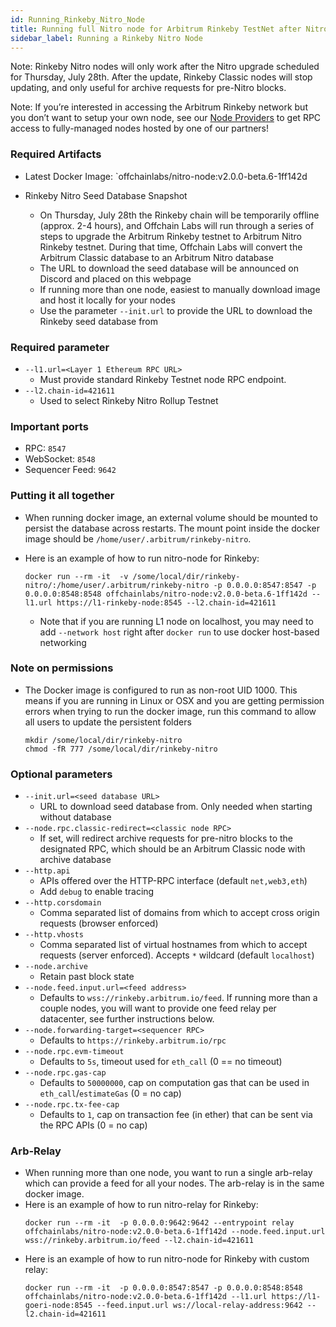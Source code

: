 ```yaml
---
id: Running_Rinkeby_Nitro_Node
title: Running full Nitro node for Arbitrum Rinkeby TestNet after Nitro upgrade
sidebar_label: Running a Rinkeby Nitro Node
---
```


Note: Rinkeby Nitro nodes will only work after the Nitro upgrade scheduled for Thursday, July 28th. After the update, Rinkeby Classic nodes will stop updating, and only useful for archive requests for pre-Nitro blocks.

Note: If you’re interested in accessing the Arbitrum Rinkeby network but you don’t want to setup your own node, see our [Node Providers](https://developer.offchainlabs.com/docs/node_providers) to get RPC access to fully-managed nodes hosted by one of our partners!

### Required Artifacts

- Latest Docker Image: `offchainlabs/nitro-node:v2.0.0-beta.6-1ff142d

- Rinkeby Nitro Seed Database Snapshot
  - On Thursday, July 28th the Rinkeby chain will be temporarily offline (approx. 2-4 hours), and Offchain Labs will run through a series of steps to upgrade the Arbitrum Rinkeby testnet to Arbitrum Nitro Rinkeby testnet. During that time, Offchain Labs will convert the Arbitrum Classic database to an Arbitrum Nitro database
  - The URL to download the seed database will be announced on Discord and placed on this webpage
  - If running more than one node, easiest to manually download image and host it locally for your nodes
  - Use the parameter `--init.url` to provide the URL to download the Rinkeby seed database from

### Required parameter

- `--l1.url=<Layer 1 Ethereum RPC URL>`
  - Must provide standard Rinkeby Testnet node RPC endpoint.
- `--l2.chain-id=421611`
  - Used to select Rinkeby Nitro Rollup Testnet

### Important ports

- RPC: `8547`
- WebSocket: `8548`
- Sequencer Feed: `9642`

### Putting it all together

- When running docker image, an external volume should be mounted to persist the database across restarts. The mount point inside the docker image should be `/home/user/.arbitrum/rinkeby-nitro`.
- Here is an example of how to run nitro-node for Rinkeby:

  ```
  docker run --rm -it  -v /some/local/dir/rinkeby-nitro/:/home/user/.arbitrum/rinkeby-nitro -p 0.0.0.0:8547:8547 -p 0.0.0.0:8548:8548 offchainlabs/nitro-node:v2.0.0-beta.6-1ff142d --l1.url https://l1-rinkeby-node:8545 --l2.chain-id=421611
  ```

  - Note that if you are running L1 node on localhost, you may need to add `--network host` right after `docker run` to use docker host-based networking

### Note on permissions

- The Docker image is configured to run as non-root UID 1000. This means if you are running in Linux or OSX and you are getting permission errors when trying to run the docker image, run this command to allow all users to update the persistent folders
  ```
  mkdir /some/local/dir/rinkeby-nitro
  chmod -fR 777 /some/local/dir/rinkeby-nitro
  ```

### Optional parameters

- `--init.url=<seed database URL>`
  - URL to download seed database from. Only needed when starting without database
- `--node.rpc.classic-redirect=<classic node RPC>`
  - If set, will redirect archive requests for pre-nitro blocks to the designated RPC, which should be an Arbitrum Classic node with archive database
- `--http.api`
  - APIs offered over the HTTP-RPC interface (default `net,web3,eth`)
  - Add `debug` to enable tracing
- `--http.corsdomain`
  - Comma separated list of domains from which to accept cross origin requests (browser enforced)
- `--http.vhosts`
  - Comma separated list of virtual hostnames from which to accept requests (server enforced). Accepts `*` wildcard (default `localhost`)
- `--node.archive`
  - Retain past block state
- `--node.feed.input.url=<feed address>`
  - Defaults to `wss://rinkeby.arbitrum.io/feed`. If running more than a couple nodes, you will want to provide one feed relay per datacenter, see further instructions below.
- `--node.forwarding-target=<sequencer RPC>`
  - Defaults to `https://rinkeby.arbitrum.io/rpc`
- `--node.rpc.evm-timeout`
  - Defaults to `5s`, timeout used for `eth_call` (0 == no timeout)
- `--node.rpc.gas-cap`
  - Defaults to `50000000`, cap on computation gas that can be used in `eth_call`/`estimateGas` (0 = no cap)
- `--node.rpc.tx-fee-cap`
  - Defaults to `1`, cap on transaction fee (in ether) that can be sent via the RPC APIs (0 = no cap)

### Arb-Relay

- When running more than one node, you want to run a single arb-relay which can provide a feed for all your nodes.
  The arb-relay is in the same docker image.
- Here is an example of how to run nitro-relay for Rinkeby:
  ```
  docker run --rm -it  -p 0.0.0.0:9642:9642 --entrypoint relay offchainlabs/nitro-node:v2.0.0-beta.6-1ff142d --node.feed.input.url wss://rinkeby.arbitrum.io/feed --l2.chain-id=421611
  ```
- Here is an example of how to run nitro-node for Rinkeby with custom relay:
  ```
  docker run --rm -it  -p 0.0.0.0:8547:8547 -p 0.0.0.0:8548:8548 offchainlabs/nitro-node:v2.0.0-beta.6-1ff142d --l1.url https://l1-goeri-node:8545 --feed.input.url ws://local-relay-address:9642 --l2.chain-id=421611
  ```
